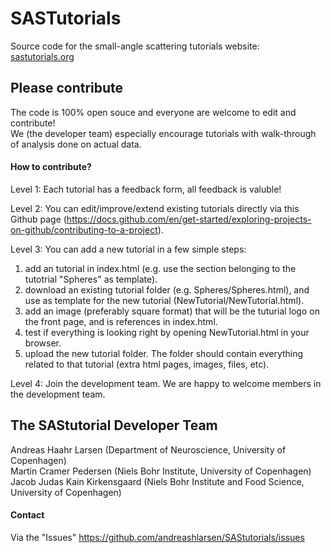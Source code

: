 # SASTutorials
Source code for the small-angle scattering tutorials website:
[sastutorials.org](http://sastutorials.org/) 

## Please contribute
The code is 100% open souce and everyone are welcome to edit and contribute!    
We (the developer team) especially encourage tutorials with walk-through of analysis done on actual data.   

#### How to contribute?
Level 1: Each tutorial has a feedback form, all feedback is valuble!    

Level 2: You can edit/improve/extend existing tutorials directly via this Github page (https://docs.github.com/en/get-started/exploring-projects-on-github/contributing-to-a-project).    

Level 3: You can  add a new tutorial in a few simple steps:    
1) add an tutorial in index.html (e.g. use the section belonging to the tutotrial "Spheres" as template).     
2) download an existing tutorial folder (e.g. Spheres/Spheres.html), and use as template for the new tutorial (NewTutorial/NewTutorial.html).        
3) add an image (preferably square format) that will be the tuturial logo on the front page, and is references in index.html. 
4) test if everything is looking right by opening NewTutorial.html in your browser.
5) upload the new tutorial folder. The folder should contain everything related to that tutorial (extra html pages, images, files, etc).

Level 4: Join the development team. We are happy to welcome members in the development team.    

## The SAStutorial Developer Team
Andreas Haahr Larsen (Department of Neuroscience, University of Copenhagen)    
Martin Cramer Pedersen (Niels Bohr Institute, University of Copenhagen)    
Jacob Judas Kain Kirkensgaard (Niels Bohr Institute and Food Science, University of Copenhagen)    

#### Contact
Via the "Issues" https://github.com/andreashlarsen/SAStutorials/issues 
